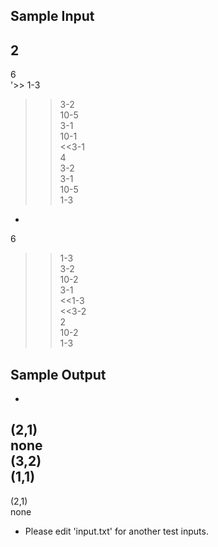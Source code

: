 ## Sample Input
2  
-  
6  
'>> 1-3  
>>3-2  
>>10-5  
>>3-1  
>>10-1  
<<3-1  
4  
3-2  
3-1  
10-5  
1-3  
-  
6  
>>1-3  
>>3-2  
>>10-2  
>>3-1  
<<1-3  
<<3-2  
2  
10-2  
1-3  

## Sample Output
-  
(2,1)  
none  
(3,2)  
(1,1)  
-  
(2,1)  
none  

+ Please edit 'input.txt' for another test inputs.
